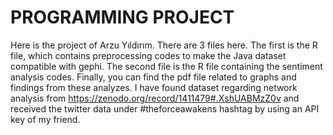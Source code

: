 # PROGRAMMING PROJECT
Here is the project of Arzu Yıldırım. There are 3 files here. The first is the R file, which contains preprocessing codes to make the Java dataset compatible with gephi. The second file is the R file containing the sentiment analysis codes. Finally, you can find the pdf file related to graphs and findings from these analyzes.
I have found dataset regarding network analysis from https://zenodo.org/record/1411479#.XshUABMzZ0v and received the twitter data under #theforceawakens hashtag by using an API key of my friend. 

